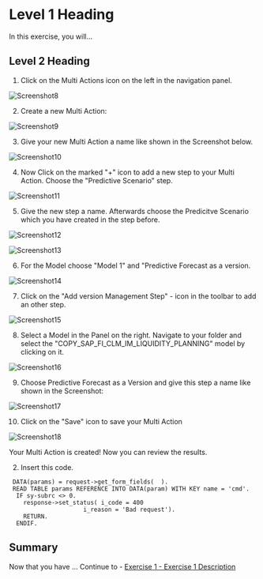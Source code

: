 

# Level 1 Heading

In this exercise, you will...

## Level 2 Heading

1. Click on the Multi Actions icon on the left in the navigation panel.

![Screenshot8](https://github.com/SAP-samples/teched2022-DA280/blob/main/exercises/ex6/images/Screenshot8.PNG)

2. Create a new Multi Action:

![Screenshot9](https://github.com/SAP-samples/teched2022-DA280/blob/main/exercises/ex6/images/Screenshot9.PNG)

3. Give your new Multi Action a name like shown in the Screenshot below.

![Screenshot10](https://github.com/SAP-samples/teched2022-DA280/blob/main/exercises/ex6/images/Screenshot10.PNG)

4. Now Click on the marked "+" icon to add a new step to your Multi Action. Choose the "Predictive Scenario" step.

![Screenshot11](https://github.com/SAP-samples/teched2022-DA280/blob/main/exercises/ex6/images/Screenshot11.PNG)

5. Give the new step a name. Afterwards choose the Predicitve Scenario which you have created in the step before.

![Screenshot12](https://github.com/SAP-samples/teched2022-DA280/blob/main/exercises/ex6/images/Screenshot12.PNG)

![Screenshot13](https://github.com/SAP-samples/teched2022-DA280/blob/main/exercises/ex6/images/Screenshot13.PNG)

6. For the Model choose "Model 1" and "Predictive Forecast as a version.

![Screenshot14](https://github.com/SAP-samples/teched2022-DA280/blob/main/exercises/ex6/images/Screenshot14.PNG)

7. Click on the "Add version Management Step" - icon in the toolbar to add an other step.

![Screenshot15](https://github.com/SAP-samples/teched2022-DA280/blob/main/exercises/ex6/images/Screenshot15.PNG)

8. Select a Model in the Panel on the right. Navigate to your folder and select the "COPY_SAP_FI_CLM_IM_LIQUIDITY_PLANNING" model by clicking on it.

![Screenshot16](https://github.com/SAP-samples/teched2022-DA280/blob/main/exercises/ex6/images/Screenshot16.PNG)

9. Choose Predictive Forecast as a Version and give this step a name like shown in the Screenshot:

![Screenshot17](https://github.com/SAP-samples/teched2022-DA280/blob/main/exercises/ex6/images/Screenshot17.PNG)

10. Click on the "Save" icon to save your Multi Action

![Screenshot18](https://github.com/SAP-samples/teched2022-DA280/blob/main/exercises/ex6/images/Screenshot18.PNG)


Your Multi Action is created! Now you can review the results.




2.	Insert this code.
``` abap
 DATA(params) = request->get_form_fields(  ).
 READ TABLE params REFERENCE INTO DATA(param) WITH KEY name = 'cmd'.
  IF sy-subrc <> 0.
    response->set_status( i_code = 400
                     i_reason = 'Bad request').
    RETURN.
  ENDIF.
```

## Summary

Now that you have ... 
Continue to - [Exercise 1 - Exercise 1 Description](../ex1/README.md)
